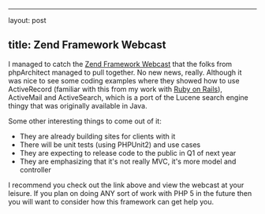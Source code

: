 <hr />

<p>layout: post</p>

<h2>title: Zend Framework Webcast</h2>

<p>I managed to catch the <a href="http://www.phparch.com/webcasts/recordings/andi.php">Zend Framework Webcast</a> that the folks from phpArchitect managed to pull together.  No new news, really.  Although it was nice to see some coding examples where they showed how to use ActiveRecord (familiar with this from my work with <a href="http://www.rubyonrails.com">Ruby on Rails</a>), ActiveMail and ActiveSearch, which is a port of the Lucene search engine thingy that was originally available in Java.</p>

<p>Some other interesting things to come out of it:</p>

<ul>
<li>They are already building sites for clients with it</li>
<li>There will be unit tests (using PHPUnit2) and use cases</li>
<li>They are expecting to release code to the public in Q1 of next year</li>
<li>They are emphasizing that it's not really MVC, it's more model and controller</li>
</ul>

<p>I recommend you check out the link above and view the webcast at your leisure.  If you plan on doing ANY sort of work with PHP 5 in the future then you will want to consider how this framework can get help you.</p>

